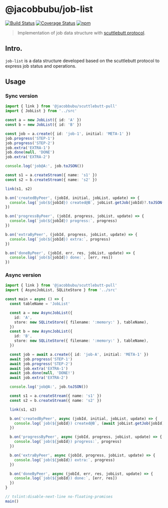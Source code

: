 # @jacobbubu/job-list

[![Build Status](https://github.com/jacobbubu/job-list/workflows/Build%20and%20Release/badge.svg)](https://github.com/jacobbubu/job-list/actions?query=workflow%3A%22Build+and+Release%22)
[![Coverage Status](https://coveralls.io/repos/github/jacobbubu/job-list/badge.svg)](https://coveralls.io/github/jacobbubu/job-list)
[![npm](https://img.shields.io/npm/v/@jacobbubu/job-list.svg)](https://www.npmjs.com/package/@jacobbubu/job-list/)

> Implementation of job data structure with [scuttlebutt protocol](https://github.com/jacobbubu/scuttlebutt-pull).

## Intro.

`job-list` is a data structure developed based on the scuttlebutt protocol to express job status and operations.

## Usage

### Sync version

``` ts
import { link } from '@jacobbubu/scuttlebutt-pull'
import { JobList } from '../src'

const a = new JobList({ id: 'A' })
const b = new JobList({ id: 'B' })

const job = a.create({ id: 'job-1', initial: 'META-1' })
job.progress('STEP-1')
job.progress('STEP-2')
job.extra('EXTRA-1')
job.done(null, 'DONE')
job.extra('EXTRA-2')

console.log('job@A:', job.toJSON())

const s1 = a.createStream({ name: 's1' })
const s2 = b.createStream({ name: 's2' })

link(s1, s2)

b.on('createdByPeer', (jobId, initial, jobList, update) => {
  console.log(`job(${jobId}) created@B`, jobList.getJob(jobId)?.toJSON())
})

b.on('progressByPeer', (jobId, progress, jobList, update) => {
  console.log(`job(${jobId}) progress:`, progress)
})

b.on('extraByPeer', (jobId, progress, jobList, update) => {
  console.log(`job(${jobId}) extra:`, progress)
})

b.on('doneByPeer', (jobId, err, res, jobList, update) => {
  console.log(`job(${jobId}) done:`, [err, res])
})

```

### Async version

``` ts
import { link } from '@jacobbubu/scuttlebutt-pull'
import { AsyncJobList, SQLiteStore } from '../src'

const main = async () => {
  const tableName = 'JobList'

  const a = new AsyncJobList({
    id: 'A',
    store: new SQLiteStore({ filename: ':memory:' }, tableName),
  })
  const b = new AsyncJobList({
    id: 'B',
    store: new SQLiteStore({ filename: ':memory:' }, tableName),
  })

  const job = await a.create({ id: 'job-A', initial: 'META-1' })
  await job.progress('STEP-1')
  await job.progress('STEP-2')
  await job.extra('EXTRA-1')
  await job.done(null, 'DONE!')
  await job.extra('EXTRA-2')

  console.log('job@A:', job.toJSON())

  const s1 = a.createStream({ name: 's1' })
  const s2 = b.createStream({ name: 's2' })

  link(s1, s2)

  b.on('createdByPeer', async (jobId, initial, jobList, update) => {
    console.log(`job(${jobId}) created@B`, (await jobList.getJob(jobId))?.toJSON())
  })

  b.on('progressByPeer', async (jobId, progress, jobList, update) => {
    console.log(`job(${jobId}) progress:`, progress)
  })

  b.on('extraByPeer', async (jobId, progress, jobList, update) => {
    console.log(`job(${jobId}) extra:`, progress)
  })

  b.on('doneByPeer', async (jobId, err, res, jobList, update) => {
    console.log(`job(${jobId}) done:`, [err, res])
  })
}

// tslint:disable-next-line no-floating-promises
main()
```
